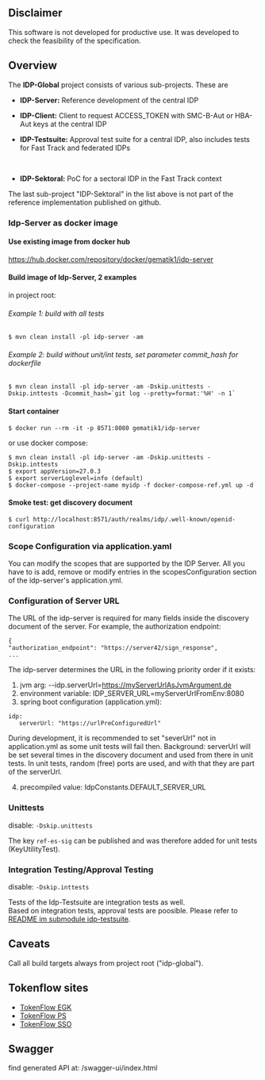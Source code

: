 ## Disclaimer

This software is not developed for productive use. It was developed to check the feasibility of the
specification.

## Overview

The **IDP-Global** project consists of various sub-projects. These are

* **IDP-Server:** Reference development of the central IDP
* **IDP-Client:** Client to request ACCESS_TOKEN with SMC-B-Aut or HBA-Aut keys
  at the central IDP
* **IDP-Testsuite:** Approval test suite for a central IDP, also includes tests for Fast Track
  and federated IDPs

  <br>

* **IDP-Sektoral:** PoC for a sectoral IDP in the Fast Track context

The last sub-project "IDP-Sektoral" in the list above is not part of the reference implementation published on
github.

### Idp-Server as docker image

#### Use existing image from docker hub

https://hub.docker.com/repository/docker/gematik1/idp-server

#### Build image of Idp-Server, 2 examples

in project root:

###### Example 1: build with all tests

```console 
$ mvn clean install -pl idp-server -am
```

###### Example 2: build without unit/int tests, set parameter commit_hash for dockerfile

```console 
$ mvn clean install -pl idp-server -am -Dskip.unittests -Dskip.inttests -Dcommit_hash=`git log --pretty=format:'%H' -n 1`
```

#### Start container

```console 
$ docker run --rm -it -p 8571:8080 gematik1/idp-server
```

or use docker compose:

```console
$ mvn clean install -pl idp-server -am -Dskip.unittests -Dskip.inttests
$ export appVersion=27.0.3
$ export serverLoglevel=info (default)
$ docker-compose --project-name myidp -f docker-compose-ref.yml up -d
```

#### Smoke test: get discovery document

```console 
$ curl http://localhost:8571/auth/realms/idp/.well-known/openid-configuration
```

### Scope Configuration via application.yaml

You can modify the scopes that are supported by the IDP Server. All you have to is add, remove or
modify entries in the scopesConfiguration section of the idp-server's application.yml.

### Configuration of Server URL

The URL of the idp-server is required for many fields inside the discovery document of the server. For example, the authorization endpoint:

```
{
"authorization_endpoint": "https://server42/sign_response",
...
```

The idp-server determines the URL in the following priority order if it exists:

1. jvm arg: --idp.serverUrl=https://myServerUrlAsJvmArgument.de
2. environment variable: IDP_SERVER_URL=myServerUrlFromEnv:8080
3. spring boot configuration (application.yml):

```
idp:
   serverUrl: "https://urlPreConfiguredUrl"
```

During development, it is recommended to set "severUrl" not in application.yml as some unit tests will fail then.
Background: serverUrl will be set several times in the discovery document and used from there in unit tests.
In unit tests, random (free) ports are used, and with that they are part of the serverUrl.

4. precompiled value: IdpConstants.DEFAULT_SERVER_URL

### Unittests

disable: `-Dskip.unittests`

The key `ref-es-sig` can be published and was therefore added for unit tests (KeyUtilityTest).

### Integration Testing/Approval Testing

disable: `-Dskip.inttests`

Tests of the Idp-Testsuite are integration tests as well.<br>
Based on integration tests, approval tests are poosible. Please refer to
[README im submodule idp-testsuite](idp-testsuite/README.md).

## Caveats

Call all build targets always from project root ("idp-global").

## Tokenflow sites

* [TokenFlow EGK](https://gematik.github.io/ref-idp-server/tokenFlowEgk.html)
* [TokenFlow PS](https://gematik.github.io/ref-idp-server/tokenFlowPs.html)
* [TokenFlow SSO](https://gematik.github.io/ref-idp-server/tokenFlowSso.html)

## Swagger

find generated API at: /swagger-ui/index.html
